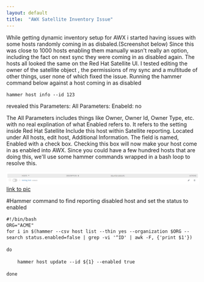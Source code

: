 ```yaml
---
layout: default
title:  "AWX Satellite Inventory Issue"
---
```


While getting dynamic inventory setup for AWX i started having issues with some hosts randomly coming in as disbaled.(Screenshot below)
Since this was close to 1000 hosts enabling them manually wasn't really an option, including the fact on next sync they were coming in as disabled again.
The hosts all looked the same on the Red Hat Satellite UI. I tested editing the owner of the satellite object , the permissions of my sync and a multitude of other things, user none of which fixed the issue. 
Running the hammer command below against a host coming in as disabled

	hammer host info --id 123

revealed this 
		Parameters:
	All Parameters:
		Enabeld: no

The All Parameters includes things like Owner, Owner Id, Owner Type, etc. with no real explination of what Enabled refers to. It refers to the setting inside Red Hat Satellite Include this host within Satellite reporting.
Located under All hosts, edit host, Additional Information. The field is named, Enabled with a check box. Checking this box will now make your host come in as enabled into AWX.
Since you could have a few hundred hosts that are doing this, we'll use some hammer commands wrapped in a bash loop to resolve this.

![Disabled host from Satellite](/assets/disabled_host.png)
[link to pic](/assets/disabled_host.png)


#Hammer command to find reporting disabled host and set the status to enabled
	
	#!/bin/bash
	ORG="ACME"
	for i in $(hammer --csv host list --thin yes --organization $ORG --search status.enabled=false | grep -vi '^ID' | awk -F, {'print $1'})

	do

        hammer host update --id ${1} --enabled true

	done

